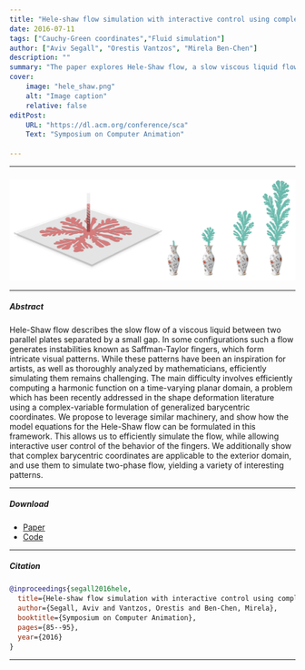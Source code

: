 ```yaml
---
title: "Hele-shaw flow simulation with interactive control using complex barycentric coordinates" 
date: 2016-07-11
tags: ["Cauchy-Green coordinates","Fluid simulation"]
author: ["Aviv Segall", "Orestis Vantzos", "Mirela Ben-Chen"]
description: "" 
summary: "The paper explores Hele-Shaw flow, a slow viscous liquid flow between parallel plates, proposing an efficient simulation method using a complex-variable formulation of generalized barycentric coordinates, enabling interactive user control and extending applicability to the exterior domain for simulating two-phase flow and diverse patterns." 
cover:
    image: "hele_shaw.png"
    alt: "Image caption"
    relative: false
editPost:
    URL: "https://dl.acm.org/conference/sca"
    Text: "Symposium on Computer Animation"

---
```


---
##### 

![](hele_shaw.png)


---

##### Abstract

Hele-Shaw flow describes the slow flow of a viscous liquid between two parallel plates separated by a small gap. In some configurations such a flow generates instabilities known as Saffman-Taylor fingers, which form intricate visual patterns. While these patterns have been an inspiration for artists, as well as thoroughly analyzed by mathematicians, efficiently simulating them remains challenging. The main difficulty involves efficiently computing a harmonic function on a time-varying planar domain, a problem which has been recently addressed in the shape deformation literature using a complex-variable formulation of generalized barycentric coordinates. We propose to leverage similar machinery, and show how the model equations for the Hele-Shaw flow can be formulated in this framework. This allows us to efficiently simulate the flow, while allowing interactive user control of the behavior of the fingers. We additionally show that complex barycentric coordinates are applicable to the exterior domain, and use them to simulate two-phase flow, yielding a variety of interesting patterns.

---

##### Download

+ [Paper](hele_shaw_simulation.pdf)
+ [Code](hele_shaw_sim.zip)

---

##### Citation

```BibTeX
@inproceedings{segall2016hele,
  title={Hele-shaw flow simulation with interactive control using complex barycentric coordinates.},
  author={Segall, Aviv and Vantzos, Orestis and Ben-Chen, Mirela},
  booktitle={Symposium on Computer Animation},
  pages={85--95},
  year={2016}
}
```

---

<!-- ##### Related material

+ [Presentation slides](presentation2.pdf)
 -->
